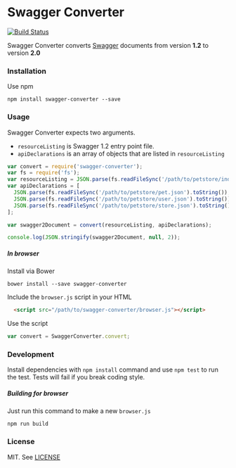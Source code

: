 # Swagger Converter

[![Build Status](https://travis-ci.org/apigee-127/swagger-converter.svg?branch=master)](https://travis-ci.org/apigee-127/swagger-converter)

Swagger Converter converts [Swagger](http://swagger.io/) documents from version **1.2** to version **2.0**

### Installation
Use npm

```shell
npm install swagger-converter --save
```

### Usage
Swagger Converter expects two arguments.

* `resourceListing` is Swagger 1.2 entry point file.
* `apiDeclarations` is an array of objects that are listed in `resourceListing`

```javascript
var convert = require('swagger-converter');
var fs = require('fs');
var resourceListing = JSON.parse(fs.readFileSync('/path/to/petstore/index.json').toString());
var apiDeclarations = [
  JSON.parse(fs.readFileSync('/path/to/petstore/pet.json').toString()),
  JSON.parse(fs.readFileSync('/path/to/petstore/user.json').toString()),
  JSON.parse(fs.readFileSync('/path/to/petstore/store.json').toString())
];

var swagger2Document = convert(resourceListing, apiDeclarations);

console.log(JSON.stringify(swagger2Document, null, 2));
```

##### In browser
Install via Bower
```
bower install --save swagger-converter
```
Include the `browser.js` script in your HTML
```html
  <script src="/path/to/swagger-converter/browser.js"></script>
```
Use the script
```javascript
var convert = SwaggerConverter.convert;
```

### Development

Install dependencies with `npm install` command and use `npm test` to run the test. Tests will fail if you break coding style.

##### Building for browser
Just run this command to make a new `browser.js`

```
npm run build
```
### License
MIT. See [LICENSE](./LICENSE)
